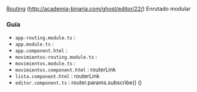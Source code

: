[Routing](http://academia-binaria.com/enrutado-con-angular2-el-nuevo-spa/)
(http://academia-binaria.com/ghost/editor/22/)
Enrutado modular 

### Guía
- `app-routing.module.ts` : 
- `app.module.ts` :
- `app.component.html` :    <router-outlet></router-outlet>
- `movimientos-routing.module.ts` :
- `movimientos.module.ts` :
- `movimientos.component.html` : routerLink <router-outlet></router-outlet>
- `lista.component.html` :  routerLink
- `editor.component.ts` : router.params.subscribe()
()